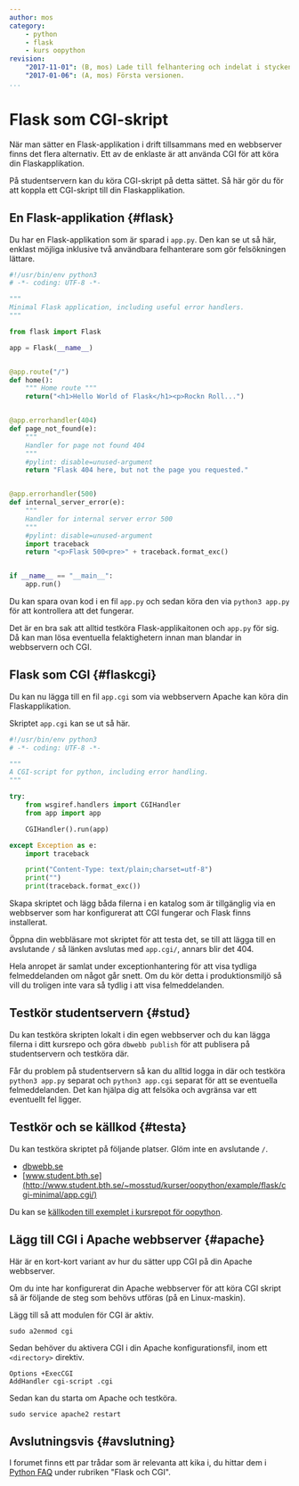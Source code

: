 ```yaml
---
author: mos
category:
    - python
    - flask
    - kurs oopython
revision:
    "2017-11-01": (B, mos) Lade till felhantering och indelat i stycken samt kort note om hur lägga till CGI i Apache.
    "2017-01-06": (A, mos) Första versionen.
...
```

Flask som CGI-skript
==================================

När man sätter en Flask-applikation i drift tillsammans med en webbserver finns det flera alternativ. Ett av de enklaste är att använda CGI för att köra din Flaskapplikation.

På studentservern kan du köra CGI-skript på detta sättet. Så här gör du för att koppla ett CGI-skript till din Flaskapplikation.

<!--more-->



En Flask-applikation {#flask}
-----------------------------------

Du har en Flask-applikation som är sparad i `app.py`. Den kan se ut så här, enklast möjliga inklusive två användbara felhanterare som gör felsökningen lättare.

```python
#!/usr/bin/env python3
# -*- coding: UTF-8 -*-

"""
Minimal Flask application, including useful error handlers.
"""

from flask import Flask

app = Flask(__name__)


@app.route("/")
def home():
    """ Home route """
    return("<h1>Hello World of Flask</h1><p>Rockn Roll...")


@app.errorhandler(404)
def page_not_found(e):
    """
    Handler for page not found 404
    """
    #pylint: disable=unused-argument
    return "Flask 404 here, but not the page you requested."


@app.errorhandler(500)
def internal_server_error(e):
    """
    Handler for internal server error 500
    """
    #pylint: disable=unused-argument
    import traceback
    return "<p>Flask 500<pre>" + traceback.format_exc()


if __name__ == "__main__":
    app.run()
```

Du kan spara ovan kod i en fil `app.py` och sedan köra den via `python3 app.py` för att kontrollera att det fungerar.

Det är en bra sak att alltid testköra Flask-applikaitonen och `app.py` för sig. Då kan man lösa eventuella felaktighetern innan man blandar in webbservern och CGI.



Flask som CGI {#flaskcgi}
-----------------------------------

Du kan nu lägga till en fil `app.cgi` som via webbservern Apache kan köra din Flaskapplikation.

Skriptet `app.cgi` kan se ut så här.

```python
#!/usr/bin/env python3
# -*- coding: UTF-8 -*-

"""
A CGI-script for python, including error handling.
"""

try:
    from wsgiref.handlers import CGIHandler
    from app import app

    CGIHandler().run(app)

except Exception as e:
    import traceback

    print("Content-Type: text/plain;charset=utf-8")
    print("")
    print(traceback.format_exc())
```

Skapa skriptet och lägg båda filerna i en katalog som är tillgänglig via en webbserver som har konfigurerat att CGI fungerar och Flask finns installerat.

Öppna din webbläsare mot skriptet för att testa det, se till att lägga till en avslutande `/` så länken avslutas med `app.cgi/`, annars blir det 404.

Hela anropet är samlat under exceptionhantering för att visa tydliga felmeddelanden om något går snett. Om du kör detta i produktionsmiljö så vill du troligen inte vara så tydlig i att visa felmeddelanden.



Testkör studentservern {#stud}
-----------------------------------

Du kan testköra skripten lokalt i din egen webbserver och du kan lägga filerna i ditt kursrepo och göra `dbwebb publish` för att publisera på studentservern och testköra där.

Får du problem på studentservern så kan du alltid logga in där och testköra `python3 app.py` separat och `python3 app.cgi` separat för att se eventuella felmeddelanden. Det kan hjälpa dig att felsöka och avgränsa var ett eventuellt fel ligger.



Testkör och se källkod {#testa}
-----------------------------------

Du kan testköra skriptet på följande platser. Glöm inte en avslutande `/`.

* [dbwebb.se](repo/oopython/example/flask/cgi-minimal/app.cgi/)
* [www.student.bth.se](http://www.student.bth.se/~mosstud/kurser/oopython/example/flask/cgi-minimal/app.cgi/)

Du kan se [källkoden till exemplet i kursrepot för oopython](https://github.com/dbwebb-se/oopython/tree/master/example/flask/cgi-minimal).



Lägg till CGI i Apache webbserver {#apache}
-----------------------------------

Här är en kort-kort variant av hur du sätter upp CGI på din Apache webbserver.

Om du inte har konfigurerat din Apache webbserver för att köra CGI skript så är följande de steg som behövs utföras (på en Linux-maskin).

Lägg till så att modulen för CGI är aktiv.

```text
sudo a2enmod cgi
```

Sedan behöver du aktivera CGI i din Apache konfigurationsfil, inom ett `<directory>` direktiv.

```text
Options +ExecCGI
AddHandler cgi-script .cgi
```

Sedan kan du starta om Apache och testköra.

```text
sudo service apache2 restart
```



Avslutningsvis {#avslutning}
-----------------------------------

I forumet finns ett par trådar som är relevanta att kika i, du hittar dem i [Python FAQ](t/2880) under rubriken "Flask och CGI".
